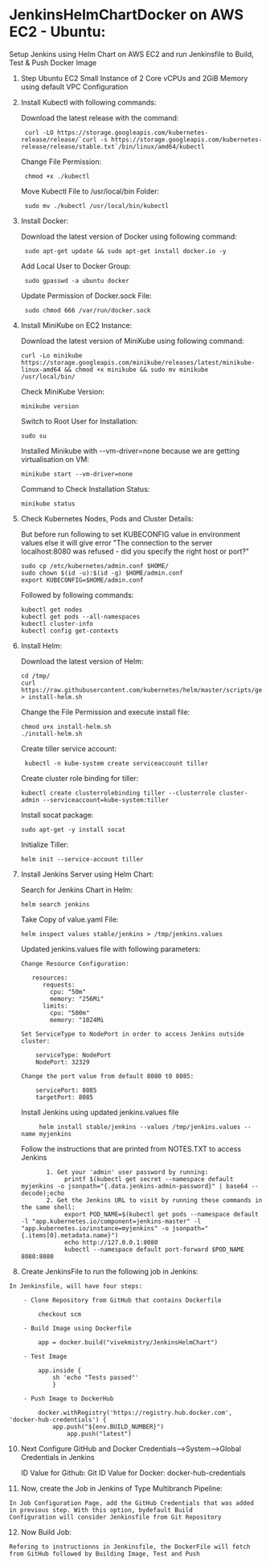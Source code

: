 # JenkinsHelmChartDocker on AWS EC2 - Ubuntu:

Setup Jenkins using Helm Chart on AWS EC2 and run Jenkinsfile to Build, Test & Push Docker Image

1. Step Ubuntu EC2 Small Instance of 2 Core vCPUs and 2GiB Memory using default VPC Configuration

2. Install Kubectl with following commands:
    
    Download the latest release with the command:
    
        curl -LO https://storage.googleapis.com/kubernetes-release/release/`curl -s https://storage.googleapis.com/kubernetes-release/release/stable.txt`/bin/linux/amd64/kubectl
    
    Change File Permission:
        
        chmod +x ./kubectl
        
    Move Kubectl File to /usr/local/bin Folder:
    
        sudo mv ./kubectl /usr/local/bin/kubectl
        
3. Install Docker:

    Download the latest version of Docker using following command:
    
        sudo apt-get update && sudo apt-get install docker.io -y
        
    Add Local User to Docker Group:
        
        sudo gpasswd -a ubuntu docker
        
    Update Permission of Docker.sock File:
    
        sudo chmod 666 /var/run/docker.sock
 
 4. Install MiniKube on EC2 Instance:
 
    Download the latest version of MiniKube using following command:
    
        curl -Lo minikube https://storage.googleapis.com/minikube/releases/latest/minikube-linux-amd64 && chmod +x minikube && sudo mv minikube /usr/local/bin/
        
    Check MiniKube Version:
    
        minikube version
        
    Switch to Root User for Installation:
    
        sudo su
        
    Installed Minikube with --vm-driver=none because we are getting virtualisation on VM:
    
        minikube start --vm-driver=none
      
    Command to Check Installation Status:
    
        minikube status
        
 5. Check Kubernetes Nodes, Pods and Cluster Details:
 
     But before run following to set KUBECONFIG value in environment values else it will give error "The connection to the server localhost:8080 was refused - did you specify the right host or port?"
     
     	sudo cp /etc/kubernetes/admin.conf $HOME/
		sudo chown $(id -u):$(id -g) $HOME/admin.conf
		export KUBECONFIG=$HOME/admin.conf
        
     Followed by following commands:
     
        kubectl get nodes  
	    kubectl get pods --all-namespaces
	    kubectl cluster-info
	    kubectl config get-contexts
        
 6. Install Helm:
 
    Download the latest version of Helm:
    
        cd /tmp/
        curl https://raw.githubusercontent.com/kubernetes/helm/master/scripts/get > install-helm.sh
        
    Change the File Permission and execute install file:
    
        chmod u+x install-helm.sh
        ./install-helm.sh
        
    Create tiller service account:
        
         kubectl -n kube-system create serviceaccount tiller
         
    Create cluster role binding for tiller:
    
        kubectl create clusterrolebinding tiller --clusterrole cluster-admin --serviceaccount=kube-system:tiller
        
    Install socat package:
    
        sudo apt-get -y install socat
        
    Initialize Tiller:
    
        helm init --service-account tiller
        
 8. Install Jenkins Server using Helm Chart:
 
    Search for Jenkins Chart in Helm:
    
        helm search jenkins
        
     Take Copy of value.yaml File:
     
        helm inspect values stable/jenkins > /tmp/jenkins.values
        
     Updated jenkins.values file with following parameters:
     
        Change Resource Configuration:
      
           resources:
              requests:
                cpu: "50m"
                memory: "256Mi"
              limits:
                cpu: "500m"
                memory: "1024Mi
                
        Set ServiceType to NodePort in order to access Jenkins outside cluster:
       
            serviceType: NodePort
            NodePort: 32329
         
        Change the port value from default 8080 t0 8085:
       
            servicePort: 8085
            targetPort: 8085
            
       Install Jenkins using updated jenkins.values file
       
             helm install stable/jenkins --values /tmp/jenkins.values --name myjenkins
             
       Follow the instructions that are printed from NOTES.TXT to access Jenkins 
       
               1. Get your 'admin' user password by running:
                    printf $(kubectl get secret --namespace default myjenkins -o jsonpath="{.data.jenkins-admin-password}" | base64 --decode);echo
               2. Get the Jenkins URL to visit by running these commands in the same shell:
                    export POD_NAME=$(kubectl get pods --namespace default -l "app.kubernetes.io/component=jenkins-master" -l "app.kubernetes.io/instance=myjenkins" -o jsonpath="{.items[0].metadata.name}")
                    echo http://127.0.0.1:8080
                    kubectl --namespace default port-forward $POD_NAME 8080:8080
                    
  9. Create JenkinsFile to run the following job in Jenkins:
  
  	In Jenkinsfile, will have four steps:
	
		- Clone Repository from GitHub that contains Dockerfile
		
			checkout scm
			
		- Build Image using Dockerfile
			
			app = docker.build("vivekmistry/JenkinsHelmChart")
			
		- Test Image
		
			app.inside {
        		sh 'echo "Tests passed"'
        		}
			
		- Push Image to DockerHub
		
			docker.withRegistry('https://registry.hub.docker.com', 'docker-hub-credentials') {
           		app.push("${env.BUILD_NUMBER}")
            		app.push("latest")
	

	
   10. Next Configure GitHub and Docker Credentials-->System-->Global Credentials in Jenkins
	
		ID Value for Github: Git
		ID Value for Docker: docker-hub-credentials

	
   11. Now, create the Job in Jenkins of Type Multibranch Pipeline:
   	
	In Job Configuration Page, add the GitHub Credentials that was added in previous step. With this option, bydefault Build 		Configuration will consider Jenkinsfile from Git Repository
		
  12. Now Build Job:
  	
	Refering to instructionns in Jenkinsfile, the DockerFile will fetch from GitHub followed by Building Image, Test and Push
  	
		
		
	
	
   	
	
	
		
  	
        


     
        
        
        
   
   
        
        
     
        
    
    
      
